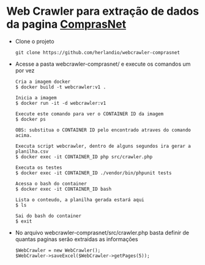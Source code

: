 # Web Crawler para extração de dados da pagina [ComprasNet](https://www.gov.br/compras/pt-br/acesso-a-informacao/noticias)

- Clone o projeto

  ```
  git clone https://github.com/herlandio/webcrawler-comprasnet
  ```
  
- Acesse a pasta webcrawler-comprasnet/ e execute os comandos um por vez

  ```
  Cria a imagem docker
  $ docker build -t webcrawler:v1 .

  Inicia a imagem
  $ docker run -it -d webcrawler:v1

  Execute este comando para ver o CONTAINER ID da imagem
  $ docker ps

  OBS: substitua o CONTAINER ID pelo encontrado atraves do comando acima.

  Executa script webcrawler, dentro de alguns segundos ira gerar a planilha.csv
  $ docker exec -it CONTAINER_ID php src/crawler.php

  Executa os testes
  $ docker exec -it CONTAINER_ID ./vendor/bin/phpunit tests

  Acessa o bash do container
  $ docker exec -it CONTAINER_ID bash

  Lista o conteudo, a planilha gerada estará aqui
  $ ls

  Sai do bash do container
  $ exit
  ```
  
- No arquivo webcrawler-comprasnet/src/crawler.php basta definir de quantas paginas serão extraidas as informações

  ```
  $WebCrawler = new WebCrawler();
  $WebCrawler->saveExcel($WebCrawler->getPages(5));
  ```